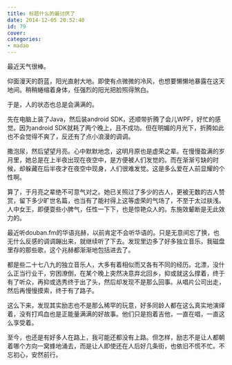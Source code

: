 ```yaml
---
title: 标题什么的最讨厌了
date: 2014-12-05 20:52:40
id: 79
cover: 
categories:
- madao
---
```


最近天气很棒。

仰面漫天的蔚蓝，阳光直射大地。即使有点微微的冷风，也想要懒懒地暴露在这天地间。稍稍蜷缩着身体，任强烈的阳光把脸照得煞白。

于是，人的状态也总是会满满的。

先在电脑上装了Java，然后装android SDK，还顺带折腾了会儿WPF，好忙的感觉。因为android SDK就耗了两个晚上，且不成功。但在明媚的月光下，折腾如此也不会觉得不爽了，反还有了点小浪漫的调调。

撒泡尿，然后望望月亮。心中默默地念，这明月原也是虚荣之辈。在慢慢盈满的岁月里，她总是在上半夜出现在夜空中，是方便被人们发觉的。而在渐渐亏缺的时候，却躲藏在后半夜才在夜空中现身，人们很难发觉。这是多么爱在人前显耀的个性啊。

算了，于月亮之辈绝不可意气对之。她已关照过了多少的古人，更被无数的古人赞赏，留下多少旷世名篇，也当有了能衬得上这等虚荣的气场了，不至于太过肤浅。人中女王，即便耍些小脾气，任性一下下，也是惊艳众人的。东施效颦断是无此效力的。

最近听douban.fm的华语兆赫，以前肯定不会听华语的。只是无意间忘了换，也无什么反感的调调蹦出来，就继续听了下去。发现里边多了好多独立音乐，我磁盘里存的那些歌，这个兆赫都渐渐地包括进去了。

都是些二十七八九的独立音乐人，大多有着相似而又各有不同的经历。北漂，没什么正当行业干，穷困潦倒，在某个晚上突然决意弃北回乡，抑或就这么撑着，终于有了听众，再抑或选秀终于出了头，然后却发现不是那么回事。从唱片公司出走，然后再慢慢摸索，终于有了路子。

这么下来，发现其实励志也不是那么稀罕的玩意，好多同龄人都在这么真实地演绎着，没有打鸡血也是正能量满满的好故事。他们只是抱着吉他，一直在唱，一直这么享受着。

至今，也还是有好多人在路上，我可能还都没有上路。但怎样，励志不是让人都朝着哪个方向一窝蜂地涌去，而是让人即使还在人后好几条街，也依旧不慌不忙。不忘初心，安然前行。
